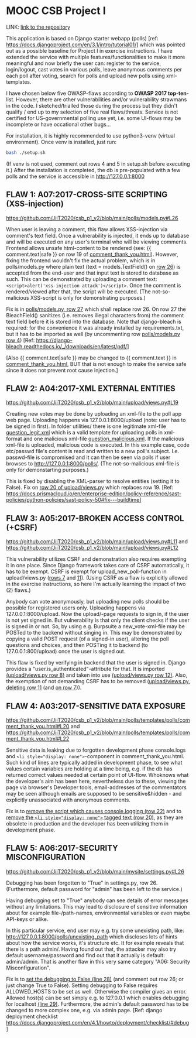 
# MOOC CSB Project I

LINK: [link to the repository](https://github.com/JiiT2020/csb_p1_v2/)

This application is based on Django starter webapp (polls) [ref: https://docs.djangoproject.com/en/3.1/intro/tutorial01/] which was pointed out as a possible baseline for Project I in exercise instructions. I have extended the service with multiple features/functionalities to make it more meaningful and now briefly the user can: register to the service, login/logout, cast votes in various polls, leave anonymous comments per each poll after voting, search for polls and upload new polls using xml-templates.

I have chosen below five OWASP-flaws according to **OWASP 2017 top-ten**-list. However, there are other vulnerabilities and/or vulnerability strawmans in the code. I sketched/trialled those during the process but they didn't qualify / end up to my selection of five real flaws/threats. Service is not certified for US-governmental polling use yet, i.e. some UI-flows may be incomplete or have occational other bugs...

For installation, it is highly recommended to use python3-venv (virtual environment). Once venv is installed, just run:
```bash
bash ./setup.sh
```
(If venv is not used, comment out rows 4 and 5 in setup.sh before executing it.)
After the installation is completed, the db is pre-populated with a few polls and the service is accessible in http://127.0.0.1:8000


## FLAW 1: A07:2017-CROSS-SITE SCRIPTING (XSS-injection)

https://github.com/JiiT2020/csb_p1_v2/blob/main/polls/models.py#L26

When user is leaving a comment, this flaw allows XSS-injection via comment's text field. Once a vulnerability is injected, it ends up to database and will be executed on any user's terminal who will be viewing comments. Frontend allows unsafe html-content to be rendered (see: {{ comment.text|safe }} on row 19 of [comment_thank_you.html](https://github.com/JiiT2020/csb_p1_v2/blob/main/polls/templates/polls/comment_thank_you.html#L19)). However, fixing the frontend wouldn't fix the actual problem, which is in polls/models.py where plain text (text = models.TextField() on [row 26](https://github.com/JiiT2020/csb_p1_v2/blob/main/polls/models.py#L26)) is accepted from the end-user and that input text is stored to database as such. This can be demonstrated by uploading a comment text: ```<script>alert('xss-injection attack')</script>```. Once the comment is rendered/viewed after that, the script will be executed. (The not-so-malicious XSS-script is only for demonstrating purposes.)

Fix is in [polls/models.py, row 27](https://github.com/JiiT2020/csb_p1_v2/blob/main/polls/models.py#L27) which shall replace row 26. On row 27 the BleachField() sanitizes (i.e. removes illegal characters from) the comment text field before it is stored into the database. Note that django-bleach is required: for the convenience it was already installed by requirements.txt, but it has to be imported as well (by uncommenting row [polls/models.py row 4](https://github.com/JiiT2020/csb_p1_v2/blob/main/polls/models.py#L4)) [Ref: https://django-bleach.readthedocs.io/_/downloads/en/latest/pdf/]

[Also {{ comment.text|safe }} may be changed to {{ comment.text }} in [comment_thank_you.html](https://github.com/JiiT2020/csb_p1_v2/blob/main/polls/templates/polls/comment_thank_you.html#L19), BUT that is not enough to make the service safe since it does not prevent root cause injection.]


## FLAW 2: A04:2017-XML EXTERNAL ENTITIES

https://github.com/JiiT2020/csb_p1_v2/blob/main/upload/views.py#L19

Creating new votes may be done by uploading an xml-file to the poll app web page. Uploading happens via 127.0.0.1:8000/upload (note: user has to be signed in first). In folder utilities/ there is one legitimate xml-file [question_legit.xml](https://github.com/JiiT2020/csb_p1_v2/blob/main/utils/question_legit.xml) which is a valid template for uploading polls in xml-format and one malicious xml-file [question_malicious.xml](https://github.com/JiiT2020/csb_p1_v2/blob/main/utils/question_malicious.xml). If the malicious xml-file is uploaded, malicious code is executed. In this example case, code etc/passwd file's content is read and written to a new poll's subject. I.e. passwd-file is compromised and it can then be seen via polls if user browses to http://127.0.0.1:8000/polls/. (The not-so-malicious xml-file is only for demonstarting purposes.)

This is fixed by disabling the XML-parser to resolve entities (setting it to False). Fix on [row 20 of upload/views.py](https://github.com/JiiT2020/csb_p1_v2/blob/main/upload/views.py#L20) which replaces row 19. [Ref: https://docs.prismacloud.io/en/enterprise-edition/policy-reference/sast-policies/python-policies/sast-policy-50#fix---buildtime]


## FLAW 3: A05:2017-BROKEN ACCESS CONTROL (+CSRF)

https://github.com/JiiT2020/csb_p1_v2/blob/main/upload/views.py#L11
and
https://github.com/JiiT2020/csb_p1_v2/blob/main/upload/views.py#L12

This vulnerability utilizes CSRF and demonstration also requires exempting it in one place. Since Django framework takes care of CSRF automatically, it has to be exempt. CSRF is exempt for upload_new_poll-function in upload/views.py ([rows 7](https://github.com/JiiT2020/csb_p1_v2/blob/main/upload/views.py#L7) and [11](https://github.com/JiiT2020/csb_p1_v2/blob/main/upload/views.py#L11)). (Using CSRF as a flaw is explicitly allowed in the exercise instructions, so here I'm actually learning the impact of two (2) flaws.)

Anybody can vote anonymously, but uploading new polls should be possible for registered users only. Uploading happens via 127.0.0.1:8000/upload. Now the upload/-page requests to sign in, if the user is not yet signed in. But vulnerability is that only the client checks if the user is signed in or not. So, by using e.g. Burpsuite a new_vote-xml-file may be POSTed to the backend without singing in. This may be demonstrated by copying a valid POST request (of a signed-in user), altering the poll questions and choices, and then POSTing it to backend (to 127.0.0.1:800/upload) once the user is signed out.

This flaw is fixed by verifying in backend that the user is signed in. Django provides a "user.is_authenticated"-attribute for that. It is imported [(upload/views.py row 8)](https://github.com/JiiT2020/csb_p1_v2/blob/main/upload/views.py#L8) and taken into use [(upload/views.py row 12)](https://github.com/JiiT2020/csb_p1_v2/blob/main/upload/views.py#L12).
Also, the exemption of not demanding CSRF has to be removed ([upload/views.py, deleting row 11](https://github.com/JiiT2020/csb_p1_v2/blob/main/upload/views.py#L11) (and [on row 7](https://github.com/JiiT2020/csb_p1_v2/blob/main/upload/views.py#L7))).


## FLAW 4: A03:2017-SENSITIVE DATA EXPOSURE

https://github.com/JiiT2020/csb_p1_v2/blob/main/polls/templates/polls/comment_thank_you.html#L20
and
https://github.com/JiiT2020/csb_p1_v2/blob/main/polls/templates/polls/comment_thank_you.html#L22

Sensitive data is leaking due to forgotten development phase console.logs and ```<li style="display: none">```-component in comment_thank_you.html. Such kind of lines are typically added in development phase, to see what values certain variables are holding at a time being, e.g. if the db has returned correct values needed at certain point of UI-flow. Whoknows what the developer's aim has been here, nevertheless due to these, viewing the page via browser's Developer tools, email-addresses of the commentators may be seen although emails are supposed to be sensitive&hidden - and explicitly unassociated with anonymous comments.

Fix is to [remove the script which causes console.logging (row 22)](https://github.com/JiiT2020/csb_p1_v2/blob/main/polls/templates/polls/comment_thank_you.html#L22) and to [remove the ```<li style="display: none">``` tagged text (row 20)](https://github.com/JiiT2020/csb_p1_v2/blob/main/polls/templates/polls/comment_thank_you.html#L20), as they are obsolete in production and the developer has been utilizing them in development phase.


## FLAW 5: A06:2017-SECURITY MISCONFIGURATION

https://github.com/JiiT2020/csb_p1_v2/blob/main/mysite/settings.py#L26

Debugging has been forgotten to "True" in settings.py, row 26. (Furthermore, default password for "admin" has been left to the service.)

Having debugging set to "True" anybody can see details of error messages without any limitations. This may lead to disclosure of sensitive information about for example file-/path-names, environmental variables or even maybe API-keys or alike.

In this particular service, end user may e.g. try some unexisting path, like: http://127.0.0.1:8000/polls/unexisting_path which discloses lots of hints about how the service works, it's structure etc. It for example reveals that there is a path admin/. Having found out that, the attacker may also try default username/password and find out that it actually is default: admin/admin. That is another flaw in this very same category "A06: Security Misconfiguration".

Fix is to [set the debugging to False (line 28)](https://github.com/JiiT2020/csb_p1_v2/blob/main/mysite/settings.py#L28) (and comment out row 26; or just change True to False). Setting debugging to False requires ALLOWED_HOSTS to be set as well. Otherwise the compiler gives an error. Allowed host(s) can be set simply e.g. to 127.0.0.1 which enables debugging for localhost [(line 29)](https://github.com/JiiT2020/csb_p1_v2/blob/main/mysite/settings.py#L29). Furthermore, the admin's default password has to be changed to more complex one, e.g. via admin page. [Ref: django deployment checklist https://docs.djangoproject.com/en/4.1/howto/deployment/checklist/#debug]
